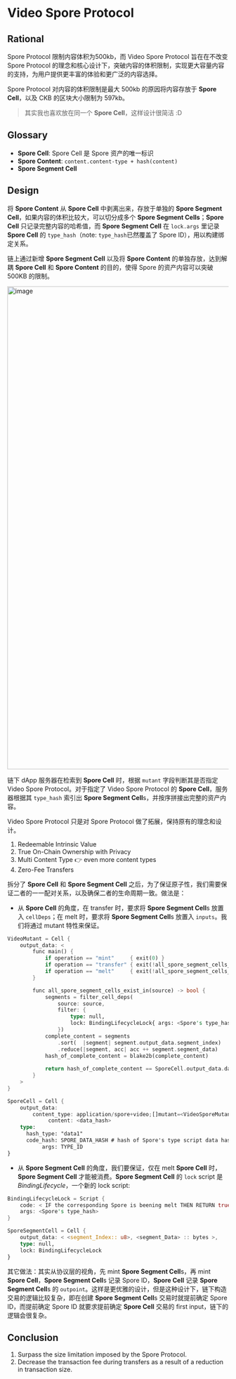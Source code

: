 # Video Spore Protocol

## Rational

Spore Protocol 限制内容体积为500kb，而 Video Spore Protocol 旨在在不改变 Spore Protocol 的理念和核心设计下，突破内容的体积限制，实现更大容量内容的支持，为用户提供更丰富的体验和更广泛的内容选择。

Spore Protocol 对内容的体积限制是最大 500kb 的原因将内容存放于 **Spore Cell**，以及 CKB 的区块大小限制为 597kb。

> 其实我也喜欢放在同一个 **Spore Cell**，这样设计很简洁 :D

## Glossary

- **Spore Cell**: Spore Cell 是 Spore 资产的唯一标识
- **Spore Content**: `content.content-type + hash(content)`
- **Spore Segment Cell**

## Design

将 **Spore Content** 从 **Spore Cell** 中剥离出来，存放于单独的 **Spore Segment Cell**，如果内容的体积比较大，可以切分成多个 **Spore Segment Cells**；**Spore Cell** 只记录完整内容的哈希值，而 **Spore Segment Cell** 在 `lock.args` 里记录 **Spore Cell** 的 `type_hash`（note: `type_hash`已然覆盖了 Spore ID），用以构建绑定关系。

链上通过新增 **Spore Segment Cell** 以及将 **Spore Content** 的单独存放，达到解耦 **Spore Cell** 和 **Spore Content** 的目的，使得 Spore 的资产内容可以突破 500KB 的限制。

<img width="1100" alt="image" src="https://github.com/video-spore-protocol/video-spore-protocol/assets/1870648/6cdf6580-820d-47f4-9468-bb820d6945d6">


链下 dApp 服务器在检索到 **Spore Cell** 时，根据 `mutant` 字段判断其是否指定 Video Spore Protocol。对于指定了 Video Spore Protocol 的 **Spore Cell**，服务器根据其 `type_hash` 索引出 **Spore Segment Cell**s，并按序拼接出完整的资产内容。

Video Spore Protocol 只是对 Spore Protocol 做了拓展，保持原有的理念和设计。
1. Redeemable Intrinsic Value
2. True On-Chain Ownership with Privacy
3. Multi Content Type 👉 even more content types
4. Zero-Fee Transfers

拆分了 **Spore Cell** 和 **Spore Segment Cell** 之后，为了保证原子性，我们需要保证二者的一一配对关系，以及确保二者的生命周期一致。做法是：

- 从 **Spore Cell** 的角度，在 transfer 时，要求将 **Spore Segment Cell**s 放置入 `cellDeps`；在 melt 时，要求将 **Spore Segment Cell**s 放置入 `inputs`。我们将通过 mutant 特性来保证。

```rust
VideoMutant = Cell {
    output_data: <
        func main() {
            if operation == "mint"     { exit(0) }
            if operation == "transfer" { exit(!all_spore_segment_cells_exist_in(Source::CellDep)) >;
            if operation == "melt"     { exit(!all_spore_segment_cells_exist_in(Source::Input)) >;
        }

        func all_spore_segment_cells_exist_in(source) -> bool {
            segments = filter_cell_deps(
                source: source,
                filter: {
                    type: null,
                    lock: BindingLifecycleLock{ args: <Spore's type_hash> }
                })
            complete_content = segments
                .sort(  |segment| segment.output_data.segment_index)
                .reduce(|segment, acc| acc ++ segment.segment_data)
            hash_of_complete_content = blake2b(complete_content)
            
            return hash_of_complete_content == SporeCell.output_data.data_hash
        }
    >
}

SporeCell = Cell {
    output_data:
        content_type: application/spore+video;[]mutant=<VideoSporeMutant>
             content: <data_hash>
    type:
      hash_type: "data1"
      code_hash: SPORE_DATA_HASH # hash of Spore's type script data hash
           args: TYPE_ID
}
```

- 从 **Spore Segment Cell** 的角度，我们要保证，仅在 melt **Spore Cell** 时，**Spore Segment Cell** 才能被消费。**Spore Segment Cell** 的 `lock` script 是 _BindingLifecycle_，一个新的 lock script:

```rust
BindingLifecycleLock = Script {
    code: < IF the corresponding Spore is beening melt THEN RETURN true >,
    args: <Spore's type_hash>
}

SporeSegmentCell = Cell {
    output_data: < <segment_Index:: u8>, <segment_Data> :: bytes >,
    type: null,
    lock: BindingLifecycleLock
}
```

其它做法：其实从协议层的视角，先 mint **Spore Segment Cell**s，再 mint **Spore Cell**，**Spore Segment Cell**s 记录 Spore ID，**Spore Cell** 记录 **Spore Segment Cell**s 的 `outpoint`。这样是更优雅的设计，但是这种设计下，链下构造交易的逻辑比较复杂，即在创建 **Spore Segment Cell**s 交易时就提前确定 Spore ID，而提前确定 Spore ID 就要求提前确定 **Spore Cell** 交易的 first input，链下的逻辑会很复杂。

## Conclusion

1. Surpass the size limitation imposed by the Spore Protocol.
2. Decrease the transaction fee during transfers as a result of a reduction in transaction size.

